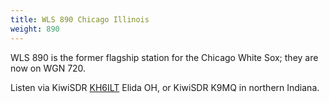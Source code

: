 ```yaml
---
title: WLS 890 Chicago Illinois
weight: 890
---
```

WLS 890 is the former flagship station for the Chicago White Sox;
they are now on WGN 720.

Listen via KiwiSDR [KH6ILT] Elida OH, or
KiwiSDR K9MQ in northern Indiana.

[KH6ILT]:http://65.29.112.189:8073/?f=890.00amz10

